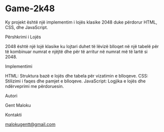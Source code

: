 # Game-2k48

Ky projekt është një implementim i lojës klasike 2048 duke përdorur HTML, CSS, dhe JavaScript.

Përshkrimi i Lojës

2048 është një lojë klasike ku lojtari duhet të lëvizë blloqet në një tabelë për të kombinuar numrat e njëjtë dhe për të arritur në numrat më të lartë si 2048.

Implementimi

HTML: Struktura bazë e lojës dhe tabela për vizatimin e blloqeve.
CSS: Stilizimi i faqes dhe pamjet e blloqeve.
JavaScript: Logjika e lojës dhe ndërveprimi me përdoruesin.

Autori

Gent Maloku

Kontakti

malokugentt@gmail.com

